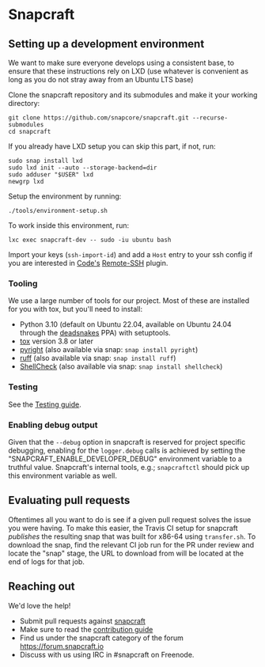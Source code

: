 # Snapcraft

## Setting up a development environment

We want to make sure everyone develops using a consistent base, to ensure that these instructions rely on LXD (use whatever is convenient as long as you do not stray away from an Ubuntu LTS base)

Clone the snapcraft repository and its submodules and make it your working directory:

```shell
git clone https://github.com/snapcore/snapcraft.git --recurse-submodules
cd snapcraft
```

If you already have LXD setup you can skip this part, if not, run:

```shell
sudo snap install lxd
sudo lxd init --auto --storage-backend=dir
sudo adduser "$USER" lxd
newgrp lxd
```

Setup the environment by running:

```shell
./tools/environment-setup.sh
```

To work inside this environment, run:

```shell
lxc exec snapcraft-dev -- sudo -iu ubuntu bash
```

Import your keys (`ssh-import-id`) and add a `Host` entry to your ssh config if you are interested in [Code's](https://snapcraft.io/code) [Remote-SSH](https://code.visualstudio.com/docs/remote/ssh) plugin.

### Tooling

We use a large number of tools for our project. Most of these are installed for
you with tox, but you'll need to install:

- Python 3.10 (default on Ubuntu 22.04, available on Ubuntu 24.04 through the
  [deadsnakes](https://launchpad.net/~deadsnakes/+archive/ubuntu/ppa) PPA) with setuptools.
- [tox](https://tox.wiki) version 3.8 or later
- [pyright](https://github.com/microsoft/pyright)  (also available via snap: `snap install pyright`)
- [ruff](https://github.com/astral/ruff) (also available via snap: `snap install ruff`)
- [ShellCheck](https://www.shellcheck.net/)  (also available via snap: `snap install shellcheck`)

### Testing

See the [Testing guide](TESTING.md).

### Enabling debug output

Given that the `--debug` option in snapcraft is reserved for project specific debugging, enabling for the `logger.debug` calls is achieved by setting the "SNAPCRAFT_ENABLE_DEVELOPER_DEBUG" environment variable to a truthful value. Snapcraft's internal tools, e.g.; `snapcraftctl` should pick up this environment variable as well.

## Evaluating pull requests

Oftentimes all you want to do is see if a given pull request solves the issue you were having. To make this easier, the Travis CI setup for snapcraft _publishes_ the resulting snap that was built for x86-64 using `transfer.sh`.
To download the snap, find the relevant CI job run for the PR under review and locate the "snap" stage, the URL to download from will be located at the end of logs for that job.

## Reaching out

We'd love the help!

- Submit pull requests against [snapcraft](https://github.com/snapcore/snapcraft/pulls)
- Make sure to read the [contribution guide](CONTRIBUTING.md)
- Find us under the snapcraft category of the forum https://forum.snapcraft.io
- Discuss with us using IRC in #snapcraft on Freenode.
